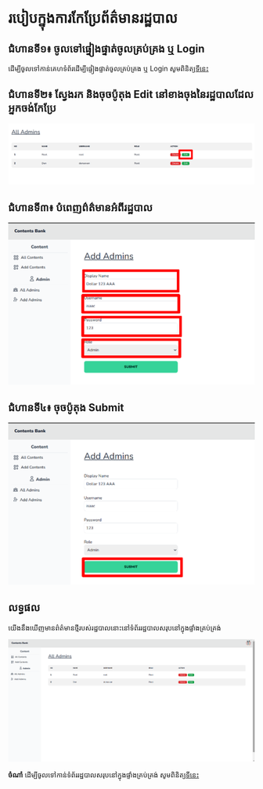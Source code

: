 # របៀបក្នុងការកែប្រែព័ត៌មានរដ្ឋបាល

## ជំហានទី១៖ ចូលទៅផ្ទៀងផ្ទាត់ចូលគ្រប់គ្រង ឬ Login

ដើម្បីចូលទៅកាន់គេហទំព័រដើម្បីផ្ទៀងផ្ទាត់ចូលគ្រប់គ្រង ឬ Login សូមពិនិត្យ[ទីនេះ](../login/README.md)

## ជំហានទី២៖ ស្វែងរក និងចុចប៉ូតុង Edit នៅខាងចុងនៃរដ្ឋបាលដែលអ្នកចង់កែប្រែ

![Add Admin](edit-admin/edit-button-edited.png)

## ជំហានទី៣៖ បំពេញព៌ត៌មានអំពីរដ្ឋបាល

![Input](add-admin/input-form.png)

## ជំហានទី៤៖ ចុចប៉ូតុង Submit

![Upload](add-admin/input-button.png)

## លទ្ធផល

យើងនឹងឃើញមានព៌ត៌មានថ្មីរបស់រដ្ឋបាលនោះនៅទំព័ររដ្ឋបាលសរុបនៅក្នុងផ្ទាំងគ្រប់គ្រង់

![Result](all-admin/result.png)

**ចំណាំ** ដើម្បីចូលទៅកាន់ទំព័ររដ្ឋបាលសរុបនៅក្នុងផ្ទាំងគ្រប់គ្រង់ សូមពិនិត្យ[ទីនេះ](all-admin.md)